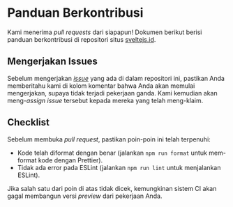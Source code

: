 # Panduan Berkontribusi

Kami menerima _pull requests_ dari siapapun! Dokumen berikut berisi panduan berkontribusi di repositori situs [sveltejs.id](https://sveltejs.id).

## Mengerjakan Issues

Sebelum mengerjakan [_issue_](https://github.com/reactjs-id/website/issues) yang ada di dalam repositori ini, pastikan Anda memberitahu kami di kolom komentar bahwa Anda akan memulai mengerjakan, supaya tidak terjadi pekerjaan ganda. Kami kemudian akan meng-_assign_ _issue_ tersebut kepada mereka yang telah meng-klaim.

## Checklist

Sebelum membuka _pull request_, pastikan poin-poin ini telah terpenuhi:

- Kode telah diformat dengan benar (jalankan `npm run format` untuk mem-format kode dengan Prettier).
- Tidak ada error pada ESLint (jalankan `npm run lint` untuk menjalankan ESLint).

Jika salah satu dari poin di atas tidak dicek, kemungkinan sistem CI akan gagal membangun versi _preview_ dari pekerjaan Anda.
